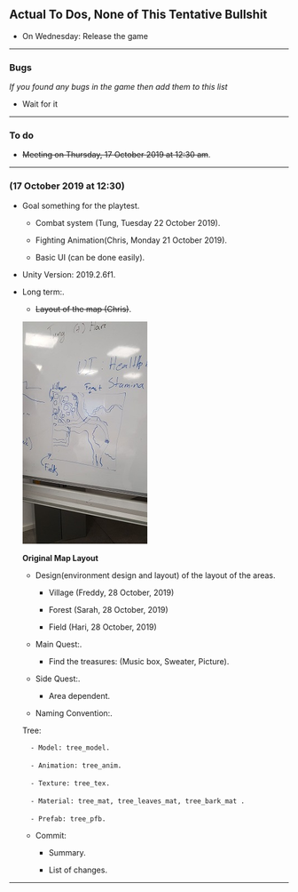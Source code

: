 ## Actual To Dos, None of This Tentative Bullshit

* On Wednesday: Release the game

---
### Bugs

_If you found any bugs in the game then add them to this list_

- Wait for it

---
### To do
- ~~Meeting on Thursday, 17 October 2019 at 12:30 am~~. 

---

### (17 October 2019 at 12:30)

- Goal something for the playtest.

    - Combat system (Tung, Tuesday 22 October 2019).

    - Fighting Animation(Chris, Monday 21 October 2019).

    - Basic UI (can be done easily).

- Unity Version: 2019.2.6f1.

- Long term:.

    - ~~Layout of the map (Chris)~~.

    ![](./screen-shots/MapLayout-Meeting-Thursday17October2019.png)

    __Original Map Layout__

    - Design(environment design and layout) of the layout of the areas.

        - Village (Freddy, 28 October, 2019)
        
        - Forest (Sarah, 28 October, 2019)

        - Field (Hari, 28 October, 2019)

    - Main Quest:. 

        - Find the treasures: (Music box, Sweater, Picture).

    - Side Quest:.

        - Area dependent.

    - Naming Convention:.

    Tree:

        - Model: tree_model. 

        - Animation: tree_anim.

        - Texture: tree_tex.

        - Material: tree_mat, tree_leaves_mat, tree_bark_mat .

        - Prefab: tree_pfb.
        
    - Commit: 

        - Summary.
        
        - List of changes.

---